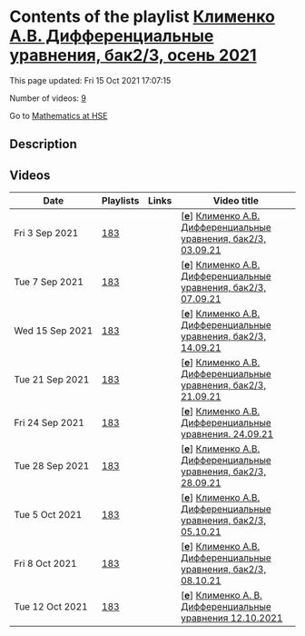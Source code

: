 # Contents of the playlist [Клименко А.В. Дифференциальные уравнения, бак2/3, осень 2021](https://www.youtube.com/playlist?list=PLq3E5oubNNoAE2XslrYUtJF_sch5FjMyK)

This page updated: Fri 15 Oct 2021 17:07:15

Number of videos: [9](#videos)

Go to [Mathematics at HSE](../README.md)

## Description



## Videos

|Date|Playlists|Links|Video title|
|---|---|---|---|
| Fri&nbsp;3&nbsp;Sep&nbsp;2021 | [183](../playlists/183 "Клименко А.В. Дифференциальные уравнения, бак2/3, осень 2021") |  | [[**e**](https://studio.youtube.com/video/IK63rjHIq7Q/edit "Edit")] [Клименко А.В. Дифференциальные уравнения, бак2/3, 03.09.21](https://www.youtube.com/watch?v=IK63rjHIq7Q&list=PLq3E5oubNNoAE2XslrYUtJF_sch5FjMyK) |
| Tue&nbsp;7&nbsp;Sep&nbsp;2021 | [183](../playlists/183 "Клименко А.В. Дифференциальные уравнения, бак2/3, осень 2021") |  | [[**e**](https://studio.youtube.com/video/mEyqKSoTNh4/edit "Edit")] [Клименко А.В. Дифференциальные уравнения, бак2/3, 07.09.21](https://www.youtube.com/watch?v=mEyqKSoTNh4&list=PLq3E5oubNNoAE2XslrYUtJF_sch5FjMyK) |
| Wed&nbsp;15&nbsp;Sep&nbsp;2021 | [183](../playlists/183 "Клименко А.В. Дифференциальные уравнения, бак2/3, осень 2021") |  | [[**e**](https://studio.youtube.com/video/WHISE09Vk0Q/edit "Edit")] [Клименко А.В. Дифференциальные уравнения, бак2/3, 14.09.21](https://www.youtube.com/watch?v=WHISE09Vk0Q&list=PLq3E5oubNNoAE2XslrYUtJF_sch5FjMyK "БАКАЛАВРИАТ 2021/2022&#013;Дифференциальные уравнения&#013;Курс обязательный (Совместный бакалавриат НИУ ВШЭ и ЦПМ)&#013;Факультет математики&#013;3-й курс, 1 модуль&#013;Клименко Алексей Владимирович&#013;Язык: русский") |
| Tue&nbsp;21&nbsp;Sep&nbsp;2021 | [183](../playlists/183 "Клименко А.В. Дифференциальные уравнения, бак2/3, осень 2021") |  | [[**e**](https://studio.youtube.com/video/fvLOYuEyBHQ/edit "Edit")] [Клименко А.В. Дифференциальные уравнения, бак2/3, 21.09.21](https://www.youtube.com/watch?v=fvLOYuEyBHQ&list=PLq3E5oubNNoAE2XslrYUtJF_sch5FjMyK) |
| Fri&nbsp;24&nbsp;Sep&nbsp;2021 | [183](../playlists/183 "Клименко А.В. Дифференциальные уравнения, бак2/3, осень 2021") |  | [[**e**](https://studio.youtube.com/video/Zxa27nWxZE8/edit "Edit")] [Клименко А.В.  Дифференциальные уравнения. 24.09.21](https://www.youtube.com/watch?v=Zxa27nWxZE8&list=PLq3E5oubNNoAE2XslrYUtJF_sch5FjMyK "БАКАЛАВРИАТ 2021/2022&#013;Дифференциальные уравнения&#013;Факультет математики") |
| Tue&nbsp;28&nbsp;Sep&nbsp;2021 | [183](../playlists/183 "Клименко А.В. Дифференциальные уравнения, бак2/3, осень 2021") |  | [[**e**](https://studio.youtube.com/video/JolyE4QAbcE/edit "Edit")] [Клименко А.В. Дифференциальные уравнения, бак2/3, 28.09.21](https://www.youtube.com/watch?v=JolyE4QAbcE&list=PLq3E5oubNNoAE2XslrYUtJF_sch5FjMyK) |
| Tue&nbsp;5&nbsp;Oct&nbsp;2021 | [183](../playlists/183 "Клименко А.В. Дифференциальные уравнения, бак2/3, осень 2021") |  | [[**e**](https://studio.youtube.com/video/54T1gODGWK0/edit "Edit")] [Клименко А.В. Дифференциальные уравнения, бак2/3, 05.10.21](https://www.youtube.com/watch?v=54T1gODGWK0&list=PLq3E5oubNNoAE2XslrYUtJF_sch5FjMyK) |
| Fri&nbsp;8&nbsp;Oct&nbsp;2021 | [183](../playlists/183 "Клименко А.В. Дифференциальные уравнения, бак2/3, осень 2021") |  | [[**e**](https://studio.youtube.com/video/lHYuZKbeAJU/edit "Edit")] [Клименко А.В. Дифференциальные уравнения, бак2/3, 08.10.21](https://www.youtube.com/watch?v=lHYuZKbeAJU&list=PLq3E5oubNNoAE2XslrYUtJF_sch5FjMyK) |
| Tue&nbsp;12&nbsp;Oct&nbsp;2021 | [183](../playlists/183 "Клименко А.В. Дифференциальные уравнения, бак2/3, осень 2021") |  | [[**e**](https://studio.youtube.com/video/3HtXhcdq4Ho/edit "Edit")] [Клименко А. В.  Дифференциальные уравнения 12.10.2021](https://www.youtube.com/watch?v=3HtXhcdq4Ho&list=PLq3E5oubNNoAE2XslrYUtJF_sch5FjMyK "БАКАЛАВРИАТ 2021/2022&#013;Дифференциальные уравнения&#013;Курс обязательный (Совместный бакалавриат НИУ ВШЭ и ЦПМ)&#013;Математика&#013;Факультет математики&#013; 3-й курс, 1, 2 модуль&#013;Клименко Алексей Владимирович") |
